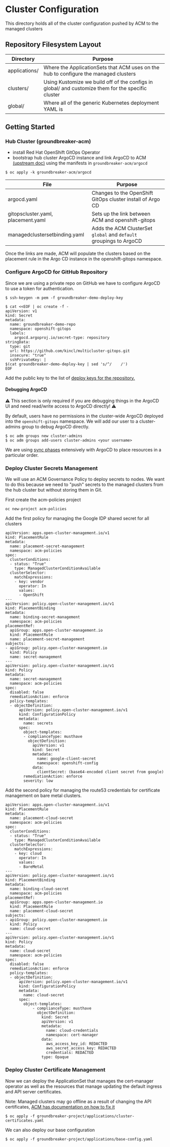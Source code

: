 # Cluster Configuration

This directory holds all of the cluster configuration pushed by ACM to the managed clusters

## Repository Filesystem Layout

| Directory | Purpose |
| ---- | ------- |
| applications/ | Where the ApplicationSets that ACM uses on the hub to configure the managed clusters |
| clusters/ | Using Kustomize we build off of the configs in global/ and customize them for the specific cluster |
| global/ | Where all of the generic Kubernetes deployment YAML is |

## Getting Started

### Hub Cluster (groundbreaker-acm)

- install Red Hat OpenShift GitOps Operator
- bootstrap hub cluster ArgoCD instance and link ArgoCD to ACM [(upstream doc)](https://access.redhat.com/documentation/en-us/red_hat_advanced_cluster_management_for_kubernetes/2.6/html/applications/managing-applications#prerequisites-argo) 
using the manifests in `groundbreaker-acm/argocd`

```
$ oc apply -k groundbreaker-acm/argocd
```

| File | Purpose |
| ---- | ------- |
| argocd.yaml | Changes to the OpenShift GitOps cluster install of Argo CD |
| gitopscluster.yaml, placement.yaml | Sets up the link between ACM and openshift-gitops |
| managedclustersetbinding.yaml | Adds the ACM ClusterSet `global` and `default` groupings to ArgoCD |

Once the links are made, ACM will populate the clusters based on the placement rule in the Argo CD instance in the openshift-gitops namespace.

### Configure ArgoCD for GitHub Repository

Since we are using a private repo on GitHub we have to configure ArgoCD to use a token for authentication.

```
$ ssh-keygen -m pem -f groundbreaker-demo-deploy-key
```
```
$ cat <<EOF | oc create -f -
apiVersion: v1
kind: Secret
metadata:
  name: groundbreaker-demo-repo
  namespace: openshift-gitops
  labels:
    argocd.argoproj.io/secret-type: repository
stringData:
  type: git
  url: https://github.com/kincl/multicluster-gitops.git
  insecure: "true"
  sshPrivateKey: |
$(cat groundbreaker-demo-deploy-key | sed 's/^/    /')
EOF
```

Add the public key to the list of [deploy keys for the repository.](https://github.com/rh-nspdev/groundbreaker-demo/settings/keys)

#### Debugging ArgoCD

:warning: This section is only required if you are debugging things in the ArgoCD UI and need read/write access to ArgoCD directly! :warning:

By default, users have no permissions in the cluster-wide ArgoCD deployed into the `openshift-gitops` namespace. We will add our user to a cluster-admins group to debug ArgoCD directly.

```
$ oc adm groups new cluster-admins
$ oc adm groups add-users cluster-admins <your username>
```

We are using [sync phases](https://argo-cd.readthedocs.io/en/stable/user-guide/sync-waves/) extensively with ArgoCD to place resources in a particular order.

### Deploy Cluster Secrets Management

We will use an ACM Governance Policy to deploy secrets to nodes. We want to do this because we need
to "push" secrets to the managed clusters from the hub cluster but without storing them in Git.

First create the acm-policies project

```
oc new-project acm-policies
```

Add the first policy for managing the Google IDP shared secret for all clusters

```
apiVersion: apps.open-cluster-management.io/v1
kind: PlacementRule
metadata:
  name: placement-secret-management
  namespace: acm-policies
spec:
  clusterConditions:
  - status: "True"
    type: ManagedClusterConditionAvailable
  clusterSelector:
    matchExpressions:
    - key: vendor
      operator: In
      values:
      - OpenShift
---
apiVersion: policy.open-cluster-management.io/v1
kind: PlacementBinding
metadata:
  name: binding-secret-management
  namespace: acm-policies
placementRef:
  apiGroup: apps.open-cluster-management.io
  kind: PlacementRule
  name: placement-secret-management
subjects:
- apiGroup: policy.open-cluster-management.io
  kind: Policy
  name: secret-management
---
apiVersion: policy.open-cluster-management.io/v1
kind: Policy
metadata:
  name: secret-management
  namespace: acm-policies
spec:
  disabled: false
  remediationAction: enforce
  policy-templates:
  - objectDefinition:
      apiVersion: policy.open-cluster-management.io/v1
      kind: ConfigurationPolicy
      metadata:
        name: secrets
      spec:
        object-templates:
        - complianceType: musthave
          objectDefinition:
            apiVersion: v1
            kind: Secret
            metadata:
              name: google-client-secret
              namespace: openshift-config
            data:
              clientSecret: (base64-encoded client secret from google)
        remediationAction: enforce
        severity: low
```

Add the second policy for managing the route53 credentials for certificate management
on bare metal clusters.

```
apiVersion: apps.open-cluster-management.io/v1
kind: PlacementRule
metadata:
  name: placement-cloud-secret
  namespace: acm-policies
spec:
  clusterConditions:
  - status: "True"
    type: ManagedClusterConditionAvailable
  clusterSelector:
    matchExpressions:
    - key: cloud
      operator: In
      values:
      - BareMetal
---
apiVersion: policy.open-cluster-management.io/v1
kind: PlacementBinding
metadata:
  name: binding-cloud-secret
  namespace: acm-policies
placementRef:
  apiGroup: apps.open-cluster-management.io
  kind: PlacementRule
  name: placement-cloud-secret
subjects:
- apiGroup: policy.open-cluster-management.io
  kind: Policy
  name: cloud-secret
---
apiVersion: policy.open-cluster-management.io/v1
kind: Policy
metadata:
  name: cloud-secret
  namespace: acm-policies
spec:
  disabled: false
  remediationAction: enforce
  policy-templates:
  - objectDefinition:
      apiVersion: policy.open-cluster-management.io/v1
      kind: ConfigurationPolicy
      metadata:
        name: cloud-secret
      spec:
        object-templates:
            - complianceType: musthave
              objectDefinition:
                kind: Secret
                apiVersion: v1
                metadata:
                  name: cloud-credentials
                  namespace: cert-manager
                data:
                  aws_access_key_id: REDACTED
                  aws_secret_access_key: REDACTED
                  credentials: REDACTED
                type: Opaque
```

### Deploy Cluster Certificate Management

Now we can deploy the ApplicationSet that manages the cert-manager operator as well as the resources that manage updating the default ingress and API server certificates.

Note: Managed clusters may go offline as a result of changing the API certificates, [ACM has documentation on how to fix it](https://access.redhat.com/documentation/en-us/red_hat_advanced_cluster_management_for_kubernetes/2.7/html-single/troubleshooting/index#identifying-clusters-offline-after-certificate-change)

```
$ oc apply -f groundbreaker-project/applications/cluster-certificates.yaml
```

We can also deploy our base configuration

```
$ oc apply -f groundbreaker-project/applications/base-config.yaml
```

